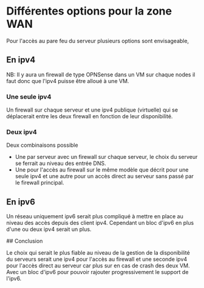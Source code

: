 # Différentes options pour la zone WAN

Pour l'accès au pare feu du serveur plusieurs options sont envisageable,

## En ipv4

NB: Il y aura un firewall de type OPNSense dans un VM sur chaque nodes il faut donc que l'ipv4 puisse être alloué à une VM.

### Une seule ipv4 
Un firewall sur chaque serveur et une ipv4 publique (virtuelle) qui se déplacerait entre les deux firewall en fonction de leur disponibilité.

### Deux ipv4 
Deux combinaisons possible
- Une par serveur avec un firewall sur chaque serveur, le choix du serveur se ferrait au niveau des entrée DNS.
- Une pour l'accès au firewall sur le même modèle que décrit pour une seule ipv4 et une autre pour un accès direct au serveur sans passé par le firewall principal.

## En ipv6 
Un réseau uniquement ipv6 serait plus compliqué à mettre en place au niveau des accès depuis des client ipv4. Cependant un bloc d'ipv6 en plus d'une ou deux ipv4 serait un plus.

## Conclusion

Le choix qui serait le plus fiable au niveau de la gestion de la disponibilité du serveurs serait une ipv4 pour l'accès au firewall et une seconde ipv4 pour l'accès direct au serveur car plus sur en cas de crash des deux VM. Avec un bloc d'ipv6 pour pouvoir rajouter progressivement le support de l'ipv6.